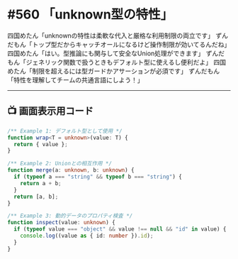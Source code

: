 # #560 「unknown型の特性」

四国めたん「unknownの特性は柔軟な代入と厳格な利用制限の両立です」
ずんだもん「トップ型だからキャッチオールになるけど操作制限が効いてるんだね」
四国めたん「はい。型推論にも関与して安全なUnion処理ができます」
ずんだもん「ジェネリック関数で扱うときもデフォルト型に使えるし便利だよ」
四国めたん「制限を超えるには型ガードかアサーションが必須です」
ずんだもん「特性を理解してチームの共通言語にしよう！」

---

## 📺 画面表示用コード

```typescript
/** Example 1: デフォルト型として使用 */
function wrap<T = unknown>(value: T) {
  return { value };
}

/** Example 2: Unionとの相互作用 */
function merge(a: unknown, b: unknown) {
  if (typeof a === "string" && typeof b === "string") {
    return a + b;
  }
  return [a, b];
}

/** Example 3: 動的データのプロパティ検査 */
function inspect(value: unknown) {
  if (typeof value === "object" && value !== null && "id" in value) {
    console.log((value as { id: number }).id);
  }
}
```

